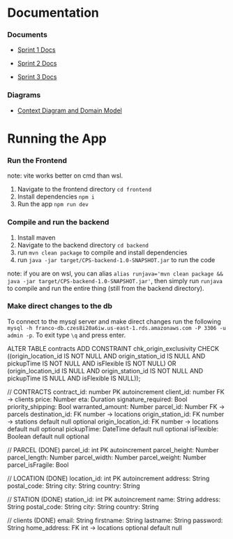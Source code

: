 # Documentation

### Documents

- [Sprint 1 Docs](https://docs.google.com/document/d/1E1hDRnq1JdwVTNN4_kbrR4meCf0MkF0RAz2bThp6g8s/edit?usp=sharing)

- [Sprint 2 Docs](https://docs.google.com/document/d/1kGCXuvp9XKdKInSqQUDWFgDJl1enweDrMSPCZ8ve_ic/edit?tab=t.0)

- [Sprint 3 Docs](https://docs.google.com/document/d/19A_7qKFYMrg6esX5F3NyFJg9eGfYO34FmZy8TgPjLWU/edit?tab=t.0)

### Diagrams

- [Context Diagram and Domain Model](https://app.diagrams.net/#G1Jo-fCdNV0BeeOHu39IpNm5gcvtYM7EvU#%7B%22pageId%22%3A%22FhaqLYx5OxTo6mxjSn0A%22%7D)

# Running the App

### Run the Frontend

note: vite works better on cmd than wsl.

1. Navigate to the frontend directory `cd frontend`
2. Install dependencies `npm i`
3. Run the app `npm run dev`

### Compile and run the backend

1. Install maven
2. Navigate to the backend directory `cd backend`
3. run `mvn clean package` to compile and install dependencies
4. run `java -jar target/CPS-backend-1.0-SNAPSHOT.jar` to run the code

note: if you are on wsl, you can alias `alias runjava='mvn clean package && java -jar target/CPS-backend-1.0-SNAPSHOT.jar'`, then simply run `runjava` to compile and run the entire thing (still from the backend directory).

### Make direct changes to the db

To connect to the mysql server and make direct changes run the following `mysql -h franco-db.czes8i20a6iw.us-east-1.rds.amazonaws.com -P 3306 -u admin -p`. To exit type `\q` and press enter.

ALTER TABLE contracts ADD CONSTRAINT chk_origin_exclusivity CHECK ((origin_location_id IS NOT NULL AND origin_station_id IS NULL AND pickupTime IS NOT NULL AND isFlexible IS NOT NULL) OR (origin_location_id IS NULL AND origin_station_id IS NOT NULL AND pickupTime IS NULL AND isFlexible IS NULL));

// CONTRACTS
contract_id: number PK autoincrement
client_id: number FK -> clients
price: Number
eta: Duration
signature_required: Bool
priority_shipping: Bool
warranted_amount: Number
parcel_id: Number FK -> parcels
destination_id: FK number -> locations
origin_station_id: FK number -> stations default null optional
origin_location_id: FK number -> locations default null optional
pickupTime: DateTime default null optional
isFlexible: Boolean default null optional

// PARCEL (DONE)
parcel_id: int PK autoincrement
parcel_height: Number
parcel_length: Number
parcel_width: Number
parcel_weight: Number
parcel_isFragile: Bool

// LOCATION (DONE)
location_id: int PK autoincrement
address: String
postal_code: String
city: String
country: String

// STATION (DONE)
station_id: int PK autoincrement
name: String
address: String
postal_code: String
city: String
country: String

// clients (DONE)
email: String
firstname: String
lastname: String
password: String
home_address: FK int -> locations optional default null
